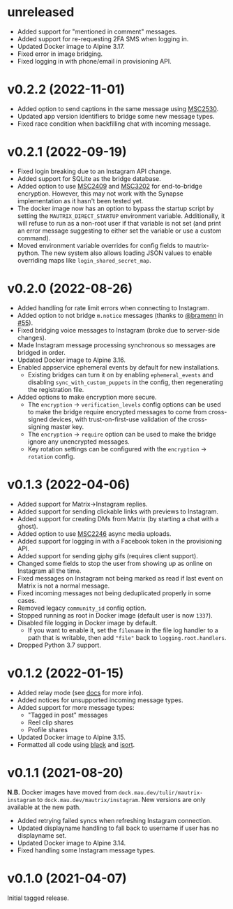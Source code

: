 # unreleased

* Added support for "mentioned in comment" messages.
* Added support for re-requesting 2FA SMS when logging in.
* Updated Docker image to Alpine 3.17.
* Fixed error in image bridging.
* Fixed logging in with phone/email in provisioning API.

# v0.2.2 (2022-11-01)

* Added option to send captions in the same message using [MSC2530].
* Updated app version identifiers to bridge some new message types.
* Fixed race condition when backfilling chat with incoming message.

[MSC2530]: https://github.com/matrix-org/matrix-spec-proposals/pull/2530

# v0.2.1 (2022-09-19)

* Fixed login breaking due to an Instagram API change.
* Added support for SQLite as the bridge database.
* Added option to use [MSC2409] and [MSC3202] for end-to-bridge encryption.
  However, this may not work with the Synapse implementation as it hasn't been
  tested yet.
* The docker image now has an option to bypass the startup script by setting
  the `MAUTRIX_DIRECT_STARTUP` environment variable. Additionally, it will
  refuse to run as a non-root user if that variable is not set (and print an
  error message suggesting to either set the variable or use a custom command).
* Moved environment variable overrides for config fields to mautrix-python.
  The new system also allows loading JSON values to enable overriding maps like
  `login_shared_secret_map`.

[MSC2409]: https://github.com/matrix-org/matrix-spec-proposals/pull/2409
[MSC3202]: https://github.com/matrix-org/matrix-spec-proposals/pull/3202

# v0.2.0 (2022-08-26)

* Added handling for rate limit errors when connecting to Instagram.
* Added option to not bridge `m.notice` messages (thanks to [@bramenn] in [#55]).
* Fixed bridging voice messages to Instagram (broke due to server-side changes).
* Made Instagram message processing synchronous so messages are bridged in order.
* Updated Docker image to Alpine 3.16.
* Enabled appservice ephemeral events by default for new installations.
  * Existing bridges can turn it on by enabling `ephemeral_events` and disabling
    `sync_with_custom_puppets` in the config, then regenerating the registration
    file.
* Added options to make encryption more secure.
  * The `encryption` -> `verification_levels` config options can be used to
    make the bridge require encrypted messages to come from cross-signed
    devices, with trust-on-first-use validation of the cross-signing master
    key.
  * The `encryption` -> `require` option can be used to make the bridge ignore
    any unencrypted messages.
  * Key rotation settings can be configured with the `encryption` -> `rotation`
    config.

[@bramenn]: https://github.com/bramenn
[#55]: https://github.com/mautrix/instagram/pull/55

# v0.1.3 (2022-04-06)

* Added support for Matrix->Instagram replies.
* Added support for sending clickable links with previews to Instagram.
* Added support for creating DMs from Matrix (by starting a chat with a ghost).
* Added option to use [MSC2246] async media uploads.
* Added support for logging in with a Facebook token in the provisioning API.
* Added support for sending giphy gifs (requires client support).
* Changed some fields to stop the user from showing up as online on Instagram
  all the time.
* Fixed messages on Instagram not being marked as read if last event on Matrix
  is not a normal message.
* Fixed incoming messages not being deduplicated properly in some cases.
* Removed legacy `community_id` config option.
* Stopped running as root in Docker image (default user is now `1337`).
* Disabled file logging in Docker image by default.
  * If you want to enable it, set the `filename` in the file log handler to a
    path that is writable, then add `"file"` back to `logging.root.handlers`.
* Dropped Python 3.7 support.

[MSC2246]: https://github.com/matrix-org/matrix-spec-proposals/pull/2246

# v0.1.2 (2022-01-15)

* Added relay mode (see [docs](https://docs.mau.fi/bridges/general/relay-mode.html) for more info).
* Added notices for unsupported incoming message types.
* Added support for more message types:
  * "Tagged in post" messages
  * Reel clip shares
  * Profile shares
* Updated Docker image to Alpine 3.15.
* Formatted all code using [black](https://github.com/psf/black)
  and [isort](https://github.com/PyCQA/isort).

# v0.1.1 (2021-08-20)

**N.B.** Docker images have moved from `dock.mau.dev/tulir/mautrix-instagram`
to `dock.mau.dev/mautrix/instagram`. New versions are only available at the new
path.

* Added retrying failed syncs when refreshing Instagram connection.
* Updated displayname handling to fall back to username if user has no displayname set.
* Updated Docker image to Alpine 3.14.
* Fixed handling some Instagram message types.

# v0.1.0 (2021-04-07)

Initial tagged release.
